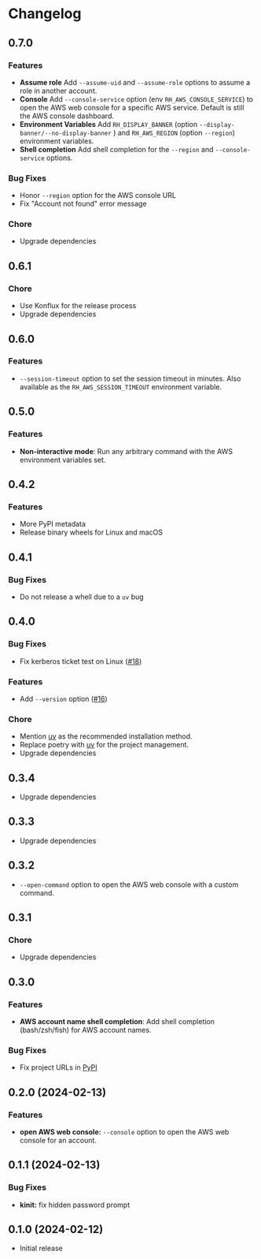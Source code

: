 # Changelog

## 0.7.0

### Features

* **Assume role** Add `--assume-uid` and `--assume-role` options to assume a role in another account.
* **Console** Add `--console-service` option (env `RH_AWS_CONSOLE_SERVICE`) to open the AWS web console for a specific AWS service. Default is still the AWS console dashboard.
* **Environment Variables** Add `RH_DISPLAY_BANNER` (option `--display-banner/--no-display-banner` ) and `RH_AWS_REGION` (option `--region`) environment variables.
* **Shell completion** Add shell completion for the `--region` and `--console-service` options.

### Bug Fixes

* Honor `--region` option for the AWS console URL
* Fix "Account not found" error message

### Chore

* Upgrade dependencies

## 0.6.1

### Chore

* Use Konflux for the release process
* Upgrade dependencies

## 0.6.0

### Features

* `--session-timeout` option to set the session timeout in minutes. Also available as the `RH_AWS_SESSION_TIMEOUT` environment variable.

## 0.5.0

### Features

* **Non-interactive mode**: Run any arbitrary command with the AWS environment variables set.

## 0.4.2

### Features

* More PyPI metadata
* Release binary wheels for Linux and macOS

## 0.4.1

### Bug Fixes

* Do not release a whell due to a `uv` bug

## 0.4.0

### Bug Fixes

* Fix kerberos ticket test on Linux ([#18](https://github.com/app-sre/rh-aws-saml-login/issues/18))

### Features

* Add `--version` option ([#16](https://github.com/app-sre/rh-aws-saml-login/issues/16))

### Chore

* Mention [uv](https://docs.astral.sh/uv/) as the recommended installation method.
* Replace poetry with [uv](https://docs.astral.sh/uv/) for the project management.
* Upgrade dependencies

## 0.3.4

* Upgrade dependencies

## 0.3.3

* Upgrade dependencies

## 0.3.2

* `--open-command` option to open the AWS web console with a custom command.

## 0.3.1

### Chore

* Upgrade dependencies

## 0.3.0

### Features

* **AWS account name shell completion**: Add shell completion (bash/zsh/fish) for AWS account names.

### Bug Fixes

* Fix project URLs in [PyPI](https://pypi.org/project/rh-aws-saml-login/)

## 0.2.0 (2024-02-13)

### Features

* **open AWS web console:** `--console` option to open the AWS web console for an account.

## 0.1.1 (2024-02-13)

### Bug Fixes

* **kinit:** fix hidden password prompt

## 0.1.0 (2024-02-12)

* Initial release
